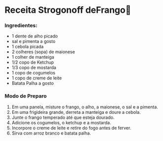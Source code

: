 # Receita Strogonoff​ d​e ​F​ra​ng​o:chicken:



### Ingredientes:

- 1 dente de alho picado
- sal e pimenta a gosto
- 1 cebola picada
- 2 colheres (sopa) de maionese
- 1 colher de manteiga
- 1/2 copo de Ketchup
- 1/3 copo de mostarda
- 1 copo de cogumelos
- 1 copo de creme de leite
- Batata Palha a gosto



### Modo de Preparo

1. Em uma panela, misture o frango, o alho, a maionese, o sal e a pimenta.
2. Em uma frigideira grande, derreta a manteiga e doure a cebola.
3. Junte o frango temperado até que esteja dourado.
4. Adicione os cogumelos, o ketchup e a mostarda.
5. Incorpore  o creme de leite e retire do fogo antes de ferver.
6. Sirva com arroz branco e batata palha.

